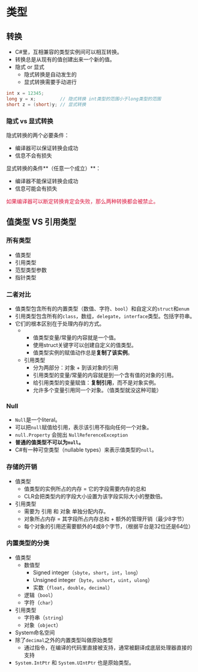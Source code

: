 # 类型

## 转换

- C#里，互相兼容的类型实例间可以相互转换。
- 转换总是从现有的值创建出来一个新的值。
- 隐式 or 显式
  - 隐式转换是自动发生的
  - 显式转换需要手动进行

```c#
int x = 12345;
long y = x;         // 隐式转换 int类型的范围小于long类型的范围
short z = (short)y; // 显式转换
```

### 隐式 vs 显式转换

隐式转换的两个必要条件：

- 编译器可以保证转换会成功
- 信息不会有损失

显式转换的条件**（任意一个成立）**：

- 编译器不能保证转换会成功
- 信息可能会有损失

<font color="crimson">如果编译器可以断定转换肯定会失败，那么两种转换都会被禁止。</font>

## 值类型 VS 引用类型

### 所有类型

- 值类型
- 引用类型
- 范型类型参数
- 指针类型

### 二者对比

- 值类型包含所有的内置类型（数值、字符、`bool`）和自定义的`struct`和`enum`
- 引用类型包含所有的`class`，数组，`delegate`，`interface`类型。包括字符串。
- 它们的根本区别在于处理内存的方式。
  - - 值类型变量/常量的内容就是一个值。
    - 使用struct关键字可以创建自定义的值类型。
    - 值类型实例的赋值动作总是**复制了该实例**。
  - 引用类型
    - 分为两部分：对象 + 到该对象的引用
    - 引用类型的变量/常量的内容就是到一个含有值的对象的引用。
    - 给引用类型的变量赋值：**复制引用**，而不是对象实例。
    - 允许多个变量引用同一个对象。（值类型就没这种可能）

### Null

- `Null`是一个literal。
- 可以把`null`赋值给引用，表示该引用不指向任何一个对象。
- `null.Property` 会抛出 `NullReferenceException`
- **普通的值类型不可以为`null`。**
- C#有一种可空类型（nullable types）来表示值类型的`null`。

### 存储的开销

- 值类型
  - 值类型的实例所占的内存 = 它的字段需要内存的总和
  - CLR会把类型内的字段大小设置为该字段实际大小的整数倍。
- 引用类型
  - 需要为 引用 和 对象 单独分配内存。
  - 对象所占内存 = 其字段所占内存总和 + 额外的管理开销（最少8字节）
  - 每个对象的引用还需要额外的4或8个字节，（根据平台是32位还是64位）

### 内置类型的分类

- 值类型
  - 数值型
    - Signed integer（`sbyte`，`short`，`int`，`long`）
    - Unsigned integer（`byte`，`ushort`，`uint`，`ulong`）
    - 实数（`float`，`double`，`decimal`）
  - 逻辑（`bool`）
  - 字符（`char`）
- 引用类型
  - 字符串（`string`）
  - 对象（`object`）
- System命名空间
- 除了`decimal`之外的内置类型叫做原始类型
  - 通过指令，在编译的代码里直接被支持，通常被翻译成底层处理器直接的支持
- `System.IntPtr` 和 `System.UIntPtr` 也是原始类型。